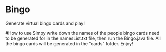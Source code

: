 # Bingo
 Generate virtual bingo cards and play!
 
#How to use
Simpy write down the names of the people bingo cards need to be generated for in the namesList.txt file, then run the Bingo.java file. 
All the bingo cards will be generated in the "cards" folder.
Enjoy! 
